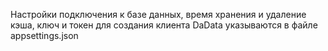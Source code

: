Настройки подключения к базе данных, время хранения и удаление кэша, ключ и токен для создания клиента DaData указываются в файле appsettings.json
